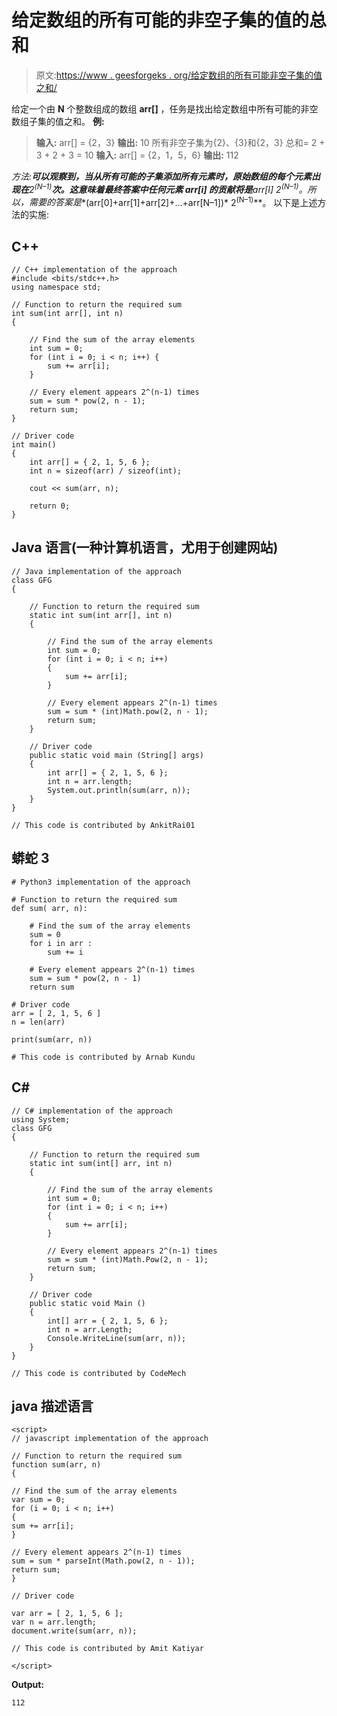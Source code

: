 # 给定数组的所有可能的非空子集的值的总和

> 原文:[https://www . geesforgeks . org/给定数组的所有可能非空子集的值之和/](https://www.geeksforgeeks.org/sum-of-values-of-all-possible-non-empty-subsets-of-the-given-array/)

给定一个由 **N** 个整数组成的数组 **arr[]** ，任务是找出给定数组中所有可能的非空数组子集的值之和。
**例:**

> **输入:** arr[] = {2，3}
> **输出:** 10
> 所有非空子集为{2}、{3}和{2，3}
> 总和= 2 + 3 + 2 + 3 = 10
> **输入:** arr[] = {2，1，5，6}
> **输出:** 112

**方法:**可以观察到，当从所有可能的子集添加所有元素时，原始数组的每个元素出现在**2<sup>(N–1)</sup>**次。这意味着最终答案中任何元素 **arr[i]** 的贡献将是**arr[I]* 2<sup>(N–1)</sup>**。所以，需要的答案是**(arr[0]+arr[1]+arr[2]+…+arr[N–1])* 2<sup>(N–1)</sup>**。
以下是上述方法的实施:

## C++

```
// C++ implementation of the approach
#include <bits/stdc++.h>
using namespace std;

// Function to return the required sum
int sum(int arr[], int n)
{

    // Find the sum of the array elements
    int sum = 0;
    for (int i = 0; i < n; i++) {
        sum += arr[i];
    }

    // Every element appears 2^(n-1) times
    sum = sum * pow(2, n - 1);
    return sum;
}

// Driver code
int main()
{
    int arr[] = { 2, 1, 5, 6 };
    int n = sizeof(arr) / sizeof(int);

    cout << sum(arr, n);

    return 0;
}
```

## Java 语言(一种计算机语言，尤用于创建网站)

```
// Java implementation of the approach
class GFG
{

    // Function to return the required sum
    static int sum(int arr[], int n)
    {

        // Find the sum of the array elements
        int sum = 0;
        for (int i = 0; i < n; i++)
        {
            sum += arr[i];
        }

        // Every element appears 2^(n-1) times
        sum = sum * (int)Math.pow(2, n - 1);
        return sum;
    }

    // Driver code
    public static void main (String[] args)
    {
        int arr[] = { 2, 1, 5, 6 };
        int n = arr.length;
        System.out.println(sum(arr, n));
    }
}

// This code is contributed by AnkitRai01
```

## 蟒蛇 3

```
# Python3 implementation of the approach

# Function to return the required sum
def sum( arr, n):

    # Find the sum of the array elements
    sum = 0
    for i in arr :
        sum += i

    # Every element appears 2^(n-1) times
    sum = sum * pow(2, n - 1)
    return sum

# Driver code
arr = [ 2, 1, 5, 6 ]
n = len(arr)

print(sum(arr, n))

# This code is contributed by Arnab Kundu
```

## C#

```
// C# implementation of the approach
using System;
class GFG
{

    // Function to return the required sum
    static int sum(int[] arr, int n)
    {

        // Find the sum of the array elements
        int sum = 0;
        for (int i = 0; i < n; i++)
        {
            sum += arr[i];
        }

        // Every element appears 2^(n-1) times
        sum = sum * (int)Math.Pow(2, n - 1);
        return sum;
    }

    // Driver code
    public static void Main ()
    {
        int[] arr = { 2, 1, 5, 6 };
        int n = arr.Length;
        Console.WriteLine(sum(arr, n));
    }
}

// This code is contributed by CodeMech
```

## java 描述语言

```
<script>
// javascript implementation of the approach

// Function to return the required sum
function sum(arr, n)
{

// Find the sum of the array elements
var sum = 0;
for (i = 0; i < n; i++)
{
sum += arr[i];
}

// Every element appears 2^(n-1) times
sum = sum * parseInt(Math.pow(2, n - 1));
return sum;
}

// Driver code

var arr = [ 2, 1, 5, 6 ];
var n = arr.length;
document.write(sum(arr, n));

// This code is contributed by Amit Katiyar

</script>
```

**Output:** 

```
112
```